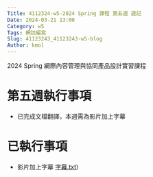```yaml
---
Title: 4112324-w5-2024 Spring 課程 第五週 週記
Date: 2024-03-21 13:00
Category: w5
Tags: 網誌編寫
Slug: 41123243_41123243-w5-blog
Author: kmol
---
```


2024 Spring 網際內容管理與協同產品設計實習課程

<!-- PELICAN_END_SUMMARY -->

# 第五週執行事項
- 已完成文檔翻譯，本週需為影片加上字幕

# 已執行事項
- 影片加上字幕 
[字幕.txt](https://nfuedu-my.sharepoint.com/:f:/g/personal/41123243_nfu_edu_tw/Es9-cUlVwnBEnGBq8NeVWM0B9fjdK8IgNQls6eGFv6Jglw?e=zdcM9t))